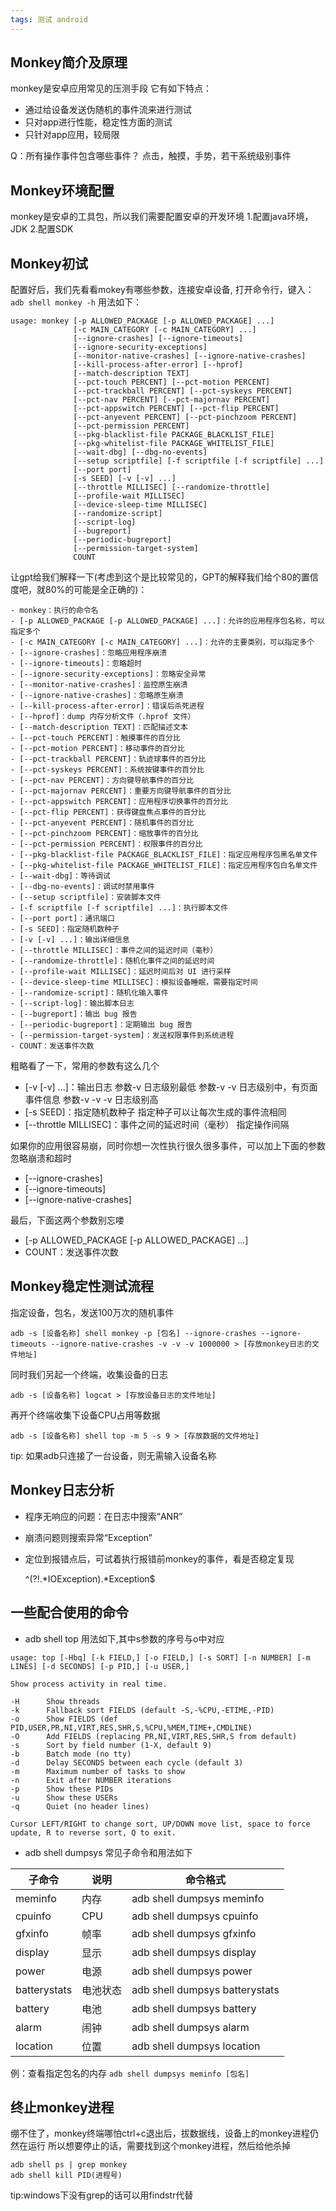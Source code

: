```yaml
---
tags: 测试 android
---
```


## Monkey简介及原理

monkey是安卓应用常见的压测手段
它有如下特点：

- 通过给设备发送伪随机的事件流来进行测试
- 只对app进行性能，稳定性方面的测试
- 只针对app应用，较局限
  
Q：所有操作事件包含哪些事件？
点击，触摸，手势，若干系统级别事件

## Monkey环境配置

monkey是安卓的工具包，所以我们需要配置安卓的开发环境
1.配置java环境，JDK
2.配置SDK

## Monkey初试

配置好后，我们先看看mokey有哪些参数，连接安卓设备,
打开命令行，键入：
`adb shell monkey -h`
用法如下：

```
usage: monkey [-p ALLOWED_PACKAGE [-p ALLOWED_PACKAGE] ...]
              [-c MAIN_CATEGORY [-c MAIN_CATEGORY] ...]
              [--ignore-crashes] [--ignore-timeouts]
              [--ignore-security-exceptions]
              [--monitor-native-crashes] [--ignore-native-crashes]
              [--kill-process-after-error] [--hprof]
              [--match-description TEXT]
              [--pct-touch PERCENT] [--pct-motion PERCENT]
              [--pct-trackball PERCENT] [--pct-syskeys PERCENT]
              [--pct-nav PERCENT] [--pct-majornav PERCENT]
              [--pct-appswitch PERCENT] [--pct-flip PERCENT]
              [--pct-anyevent PERCENT] [--pct-pinchzoom PERCENT]
              [--pct-permission PERCENT]
              [--pkg-blacklist-file PACKAGE_BLACKLIST_FILE]
              [--pkg-whitelist-file PACKAGE_WHITELIST_FILE]
              [--wait-dbg] [--dbg-no-events]
              [--setup scriptfile] [-f scriptfile [-f scriptfile] ...]
              [--port port]
              [-s SEED] [-v [-v] ...]
              [--throttle MILLISEC] [--randomize-throttle]
              [--profile-wait MILLISEC]
              [--device-sleep-time MILLISEC]
              [--randomize-script]
              [--script-log]
              [--bugreport]
              [--periodic-bugreport]
              [--permission-target-system]
              COUNT
```

让gpt给我们解释一下(考虑到这个是比较常见的，GPT的解释我们给个80的置信度吧，就80%的可能是全正确的)：

```
- monkey：执行的命令名
- [-p ALLOWED_PACKAGE [-p ALLOWED_PACKAGE] ...]：允许的应用程序包名称，可以指定多个
- [-c MAIN_CATEGORY [-c MAIN_CATEGORY] ...]：允许的主要类别，可以指定多个
- [--ignore-crashes]：忽略应用程序崩溃
- [--ignore-timeouts]：忽略超时
- [--ignore-security-exceptions]：忽略安全异常
- [--monitor-native-crashes]：监控原生崩溃
- [--ignore-native-crashes]：忽略原生崩溃
- [--kill-process-after-error]：错误后杀死进程
- [--hprof]：dump 内存分析文件（.hprof 文件）
- [--match-description TEXT]：匹配描述文本
- [--pct-touch PERCENT]：触摸事件的百分比
- [--pct-motion PERCENT]：移动事件的百分比
- [--pct-trackball PERCENT]：轨迹球事件的百分比
- [--pct-syskeys PERCENT]：系统按键事件的百分比
- [--pct-nav PERCENT]：方向键导航事件的百分比
- [--pct-majornav PERCENT]：重要方向键导航事件的百分比
- [--pct-appswitch PERCENT]：应用程序切换事件的百分比
- [--pct-flip PERCENT]：获得键盘焦点事件的百分比
- [--pct-anyevent PERCENT]：随机事件的百分比
- [--pct-pinchzoom PERCENT]：缩放事件的百分比
- [--pct-permission PERCENT]：权限事件的百分比
- [--pkg-blacklist-file PACKAGE_BLACKLIST_FILE]：指定应用程序包黑名单文件
- [--pkg-whitelist-file PACKAGE_WHITELIST_FILE]：指定应用程序包白名单文件
- [--wait-dbg]：等待调试
- [--dbg-no-events]：调试时禁用事件
- [--setup scriptfile]：安装脚本文件
- [-f scriptfile [-f scriptfile] ...]：执行脚本文件
- [--port port]：通讯端口
- [-s SEED]：指定随机数种子
- [-v [-v] ...]：输出详细信息
- [--throttle MILLISEC]：事件之间的延迟时间（毫秒）
- [--randomize-throttle]：随机化事件之间的延迟时间
- [--profile-wait MILLISEC]：延迟时间后对 UI 进行采样
- [--device-sleep-time MILLISEC]：模拟设备睡眠，需要指定时间
- [--randomize-script]：随机化输入事件
- [--script-log]：输出脚本日志
- [--bugreport]：输出 bug 报告
- [--periodic-bugreport]：定期输出 bug 报告
- [--permission-target-system]：发送权限事件到系统进程
- COUNT：发送事件次数
```

粗略看了一下，常用的参数有这么几个

- [-v [-v] ...]：输出日志
参数-v 日志级别最低
参数-v -v 日志级别中，有页面事件信息
参数-v -v -v 日志级别高
- [-s SEED]：指定随机数种子
指定种子可以让每次生成的事件流相同
- [--throttle MILLISEC]：事件之间的延迟时间（毫秒）
指定操作间隔

如果你的应用很容易崩，同时你想一次性执行很久很多事件，可以加上下面的参数忽略崩溃和超时

- [--ignore-crashes]
- [--ignore-timeouts]
- [--ignore-native-crashes]

最后，下面这两个参数别忘喽

- [-p ALLOWED_PACKAGE [-p ALLOWED_PACKAGE] ...]
- COUNT：发送事件次数

## Monkey稳定性测试流程

指定设备，包名，发送100万次的随机事件

```
adb -s [设备名称] shell monkey -p [包名] --ignore-crashes --ignore-timeouts --ignore-native-crashes -v -v -v 1000000 > [存放monkey日志的文件地址]
```

同时我们另起一个终端，收集设备的日志

```
adb -s [设备名称] logcat > [存放设备日志的文件地址]
```

再开个终端收集下设备CPU占用等数据

```
adb -s [设备名称] shell top -m 5 -s 9 > [存放数据的文件地址]
```

tip:
如果adb只连接了一台设备，则无需输入设备名称

## Monkey日志分析

- 程序无响应的问题：在日志中搜索“ANR”
- 崩溃问题则搜索异常“Exception”
- 定位到报错点后，可试着执行报错前monkey的事件，看是否稳定复现
  
  ^(?!.*IOException).*Exception$
  
## 一些配合使用的命令

- adb shell top
用法如下,其中s参数的序号与o中对应

```
usage: top [-Hbq] [-k FIELD,] [-o FIELD,] [-s SORT] [-n NUMBER] [-m LINES] [-d SECONDS] [-p PID,] [-u USER,]

Show process activity in real time.

-H      Show threads
-k      Fallback sort FIELDS (default -S,-%CPU,-ETIME,-PID)
-o      Show FIELDS (def PID,USER,PR,NI,VIRT,RES,SHR,S,%CPU,%MEM,TIME+,CMDLINE)
-O      Add FIELDS (replacing PR,NI,VIRT,RES,SHR,S from default)
-s      Sort by field number (1-X, default 9)
-b      Batch mode (no tty)
-d      Delay SECONDS between each cycle (default 3)
-m      Maximum number of tasks to show
-n      Exit after NUMBER iterations
-p      Show these PIDs
-u      Show these USERs
-q      Quiet (no header lines)

Cursor LEFT/RIGHT to change sort, UP/DOWN move list, space to force
update, R to reverse sort, Q to exit.
```

- adb shell dumpsys
常见子命令和用法如下

|子命令 |说明 |命令格式|
|  ----  | ----  | ---- |
|meminfo| 内存| adb shell dumpsys meminfo|
|cpuinfo| CPU| adb shell dumpsys cpuinfo|
|gfxinfo| 帧率| adb shell dumpsys gfxinfo|
|display| 显示| adb shell dumpsys display|
|power| 电源| adb shell dumpsys power|
|batterystats| 电池状态| adb shell dumpsys batterystats|
|battery| 电池| adb shell dumpsys battery|
|alarm| 闹钟| adb shell dumpsys alarm|
|location| 位置| adb shell dumpsys location|

例：查看指定包名的内存
`adb shell dumpsys meminfo [包名]`

## 终止monkey进程

绷不住了，monkey终端哪怕ctrl+c退出后，拔数据线，设备上的monkey进程仍然在运行
所以想要停止的话，需要找到这个monkey进程，然后给他杀掉

```shell
adb shell ps | grep monkey
adb shell kill PID(进程号)
```

tip:windows下没有grep的话可以用findstr代替
